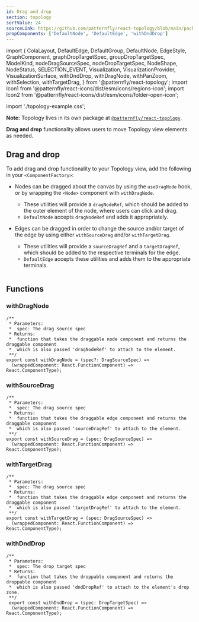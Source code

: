 ```yaml
---
id: Drag and drop
section: topology
sortValue: 24
sourceLink: https://github.com/patternfly/react-topology/blob/main/packages/module/patternfly-docs/content/examples/TopologyDragDropDemo.tsx
propComponents: ['DefaultNode', 'DefaultEdge', 'withDndDrop']
---
```


import {
ColaLayout,
DefaultEdge,
DefaultGroup,
DefaultNode,
EdgeStyle,
GraphComponent,
graphDropTargetSpec,
groupDropTargetSpec,
ModelKind,
nodeDragSourceSpec,
nodeDropTargetSpec,
NodeShape,
NodeStatus,
SELECTION_EVENT,
Visualization,
VisualizationProvider,
VisualizationSurface,
withDndDrop,
withDragNode,
withPanZoom,
withSelection,
withTargetDrag,
} from '@patternfly/react-topology';
import Icon1 from '@patternfly/react-icons/dist/esm/icons/regions-icon';
import Icon2 from '@patternfly/react-icons/dist/esm/icons/folder-open-icon';

import './topology-example.css';

**Note:** Topology lives in its own package at [`@patternfly/react-topology`](https://www.npmjs.com/package/@patternfly/react-topology).

**Drag and drop** functionality allows users to move Topology view elements as needed.

## Drag and drop

To add drag and drop functionality to your Topology view, add the following in your `<ComponentFactory>`:

- Nodes can be dragged about the canvas by using the `useDragNode` hook, or by wrapping the `<Node>` component with `withDragNode`.

  - These utilities will provide a `dragNodeRef`, which should be added to the outer element of the node, where users can click and drag.
  - `DefaultNode` accepts `dragNodeRef` and adds it appropriately.

- Edges can be dragged in order to change the source and/or target of the edge by using either `withSourceDrag` and/or `withTargetDrag`. 
  - These utilities will provide a `sourceDragRef` and a `targetDragRef`, which should be added to the respective terminals for the edge. 
  - `DefaultEdge` accepts these utilities and adds them to the appropriate terminals.


```ts file='./TopologyDragDropDemo.tsx'
```

## Functions
### withDragNode
```noLive
/**
 * Parameters:
 *  spec: The drag source spec
 * Returns:
 *  function that takes the draggable node component and returns the draggable component
 *  which is also passed 'dragNodeRef' to attach to the element.
 **/
export const withDragNode = (spec?: DragSourceSpec) => 
  (wrappedComponent: React.FunctionComponent) =>  React.ComponentType);
```
### withSourceDrag
```noLive
/**
 * Parameters:
 *  spec: The drag source spec
 * Returns:
 *  function that takes the draggable edge component and returns the draggable component
 *  which is also passed 'sourceDragRef' to attach to the element.
 **/
export const withSourceDrag = (spec: DragSourceSpec) =>
  (wrappedComponent: React.FunctionComponent) =>  React.ComponentType);

```
### withTargetDrag
```noLive
/**
 * Parameters:
 *  spec: The drag source spec
 * Returns:
 *  function that takes the draggable edge component and returns the draggable component
 *  which is also passed 'targetDragRef' to attach to the element.
 **/
export const withTargetDrag = (spec: DragSourceSpec) =>
  (wrappedComponent: React.FunctionComponent) =>  React.ComponentType);
```
### withDndDrop
```noLive
/**
 * Parameters:
 *  spec: The drop target spec
 * Returns:
 *  function that takes the droppable component and returns the droppable component
 *  which is also passed 'dndDropRef' to attach to the element's drop zone.
 **/
 export const withDndDrop = (spec: DropTargetSpec) =>
  (wrappedComponent: React.FunctionComponent) =>  React.ComponentType);
```



